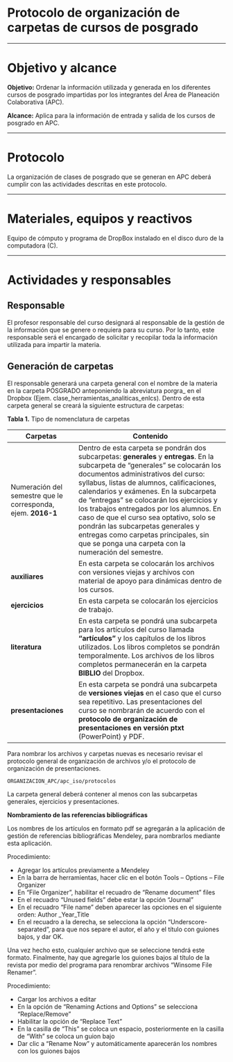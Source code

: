 # Protocolo de organización de carpetas de cursos de posgrado

* * *

# Objetivo y alcance

**Objetivo:** Ordenar la información utilizada y generada en los diferentes cursos de posgrado impartidas por los integrantes del Área de Planeación Colaborativa (APC).

**Alcance:** Aplica para la información de entrada y salida de los cursos de posgrado en APC.

* * *

# Protocolo

La organización de clases de posgrado que se generan en APC deberá cumplir con las actividades descritas en este protocolo.

* * *

# Materiales, equipos y reactivos
Equipo de cómputo y programa de DropBox instalado en el disco duro de la computadora (C).

* * *

# Actividades y responsables

## Responsable

El profesor responsable del curso designará al responsable de la gestión de la información que se genere o requiera para su curso. Por lo tanto, este responsable será el encargado de solicitar y recopilar toda la información utilizada para impartir la materia.

## Generación de carpetas

El responsable generará una carpeta general con el nombre de la materia en la carpeta POSGRADO anteponiendo la abreviatura porgra_ en el Dropbox (Ejem. clase_herramientas_analiticas_enlcs).
Dentro de esta carpeta general se creará la siguiente estructura de carpetas:

**Tabla 1.** Tipo de nomenclatura de carpetas

| Carpetas            | Contenido|
| ---                 | ---  |
|Numeración del semestre que le corresponda, ejem. **2016-1**       | Dentro de esta carpeta se pondrán dos subcarpetas:    **generales**   y  **entregas**.  En la subcarpeta de “generales” se colocarán los documentos administrativos del curso: syllabus, listas de alumnos, calificaciones, calendarios y exámenes. En la subcarpeta de “entregas” se colocarán los ejercicios y los trabajos entregados por los alumnos. En caso de que el curso sea optativo, solo se pondrán las subcarpetas generales y entregas como carpetas principales, sin que se ponga una carpeta con la numeración del semestre.  |
| **auxiliares**               | En esta carpeta se colocarán los archivos con versiones viejas y archivos con material de apoyo para dinámicas dentro de los cursos.     |
| **ejercicios**                | En esta carpeta se colocarán los ejercicios de trabajo.   |
| **literatura**             | En esta carpeta se pondrá una subcarpeta para los artículos del curso llamada **“artículos”** y los capítulos de los libros utilizados. Los libros completos se pondrán temporalmente. Los archivos de los libros completos permanecerán en la carpeta **BIBLIO** del Dropbox.   |
| **presentaciones**                | En esta carpeta se pondrá una subcarpeta de **versiones viejas** en el caso que el curso sea repetitivo. Las presentaciones del curso se nombrarán de acuerdo con el **protocolo de organización de presentaciones en versión ptxt** (PowerPoint) y PDF.   |


Para nombrar los archivos y carpetas nuevas es necesario revisar el protocolo general de organización de archivos y/o el protocolo de organización de presentaciones.
```
ORGANIZACION_APC/apc_iso/protocolos
```
La carpeta general deberá contener al menos con las subcarpetas generales, ejercicios y presentaciones.

**Nombramiento de las referencias bibliográficas**

Los nombres de los artículos en formato pdf se agregarán a la aplicación de gestión de referencias bibliográficas Mendeley, para nombrarlos mediante esta aplicación.

Procedimiento:

* Agregar los artículos previamente a Mendeley
* En la barra de herramientas, hacer clic en el botón Tools – Options – File Organizer
* En “File Organizer”, habilitar el recuadro de “Rename document” files
* En el recuadro “Unused fields” debe estar la opción “Journal”
* En el recuadro “File name” deben aparecer las opciones en el siguiente orden: Author _Year_Title
* En el recuadro a la derecha, se selecciona la opción “Underscore-separated”, para que nos separe el autor, el año y el título con guiones bajos, y dar OK.

Una vez hecho esto, cualquier archivo que se seleccione tendrá este formato.
Finalmente, hay que agregarle los guiones bajos al título de la revista por medio del programa para renombrar archivos “Winsome File Renamer”.

Procedimiento:

* Cargar los archivos a editar
* En la opción de “Renaming Actions and Options” se selecciona “Replace/Remove”
* Habilitar la opción de “Replace Text”
* En la casilla de “This” se coloca un espacio, posteriormente en la casilla de “With” se coloca un guion bajo
* Dar clic a “Rename Now” y automáticamente aparecerán los nombres con los guiones bajos
